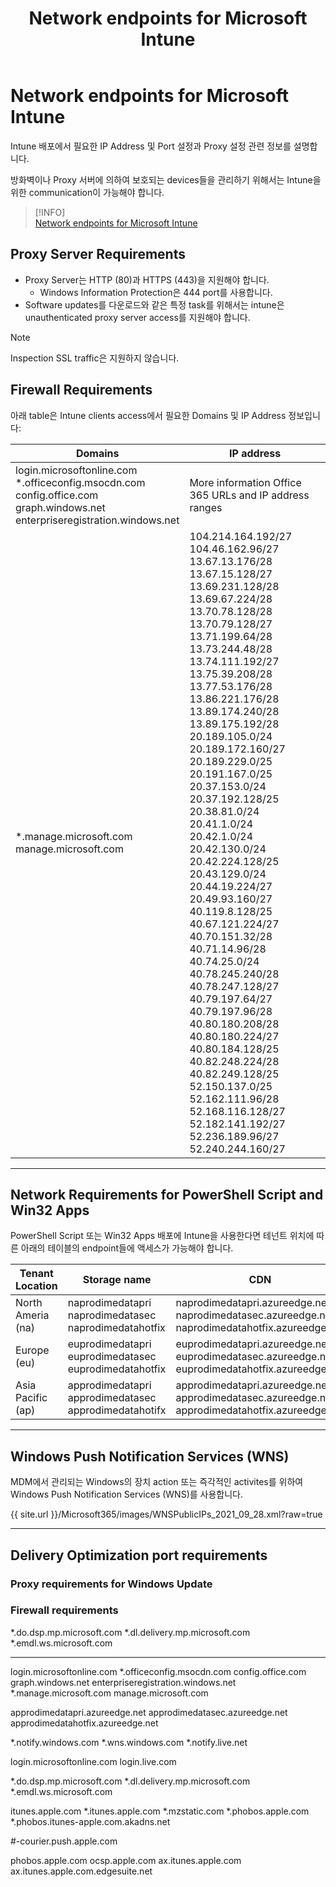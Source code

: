 ﻿---
title: Network endpoints for Microsoft Intune
filename: Microsoft365\Security\Intune\Network-Endpoints-for-Microsoft-Intune.md
ms.date: 2022.04.26
---

# Network endpoints for Microsoft Intune

Intune 배포에서 필요한 IP Address 및 Port 설정과 Proxy 설정 관련 정보를 설명합니다.

방화벽이나 Proxy 서버에 의하여 보호되는 devices들을 관리하기 위해서는 Intune을 위한 communication이 가능해야 합니다.

> [!INFO]  
> [Network endpoints for Microsoft Intune](https://docs.microsoft.com/en-us/mem/intune/fundamentals/intune-endpoints)

## Proxy Server Requirements

- Proxy Server는 HTTP (80)과 HTTPS (443)을 지원해야 합니다.
    - Windows Information Protection은 444 port를 사용합니다.
- Software updates를 다운로드와 같은 특정 task를 위해서는 intune은 unauthenticated proxy server access를 지원해야 합니다.

> [!NOTE]  
> Inspection SSL traffic은 지원하지 않습니다.

## Firewall Requirements

아래 table은 Intune clients access에서 필요한 Domains 및 IP Address 정보입니다:

| Domains | IP address |
|---|---|
| login.microsoftonline.com<br>*.officeconfig.msocdn.com<br>config.office.com<br>graph.windows.net<br>enterpriseregistration.windows.net | More information Office 365 URLs and IP address ranges |
| *.manage.microsoft.com<br>manage.microsoft.com | 104.214.164.192/27<br>104.46.162.96/27<br>13.67.13.176/28<br>13.67.15.128/27<br>13.69.231.128/28<br>13.69.67.224/28<br>13.70.78.128/28<br>13.70.79.128/27<br>13.71.199.64/28<br>13.73.244.48/28<br>13.74.111.192/27<br>13.75.39.208/28<br>13.77.53.176/28<br>13.86.221.176/28<br>13.89.174.240/28<br>13.89.175.192/28<br>20.189.105.0/24<br>20.189.172.160/27<br>20.189.229.0/25<br>20.191.167.0/25<br>20.37.153.0/24<br>20.37.192.128/25<br>20.38.81.0/24<br>20.41.1.0/24<br>20.42.1.0/24<br>20.42.130.0/24<br>20.42.224.128/25<br>20.43.129.0/24<br>20.44.19.224/27<br>20.49.93.160/27<br>40.119.8.128/25<br>40.67.121.224/27<br>40.70.151.32/28<br>40.71.14.96/28<br>40.74.25.0/24<br>40.78.245.240/28<br>40.78.247.128/27<br>40.79.197.64/27<br>40.79.197.96/28<br>40.80.180.208/28<br>40.80.180.224/27<br>40.80.184.128/25<br>40.82.248.224/28<br>40.82.249.128/25<br>52.150.137.0/25<br>52.162.111.96/28<br>52.168.116.128/27<br>52.182.141.192/27<br>52.236.189.96/27<br>52.240.244.160/27 |

---

## Network Requirements for PowerShell Script and Win32 Apps

PowerShell Script 또는 Win32 Apps 배포에 Intune을 사용한다면 테넌트 위치에 따른 아래의 테이블의 endpoint들에 액세스가 가능해야 합니다.


| Tenant Location | Storage name | CDN |
| -- | -- | -- |
| North Ameria (na) | naprodimedatapri<br/>naprodimedatasec<br/>naprodimedatahotfix<br/> | naprodimedatapri.azureedge.net<br/>naprodimedatasec.azureedge.net<br/>naprodimedatahotfix.azureedge.net<br/> |
| Europe (eu) | euprodimedatapri<br/>euprodimedatasec<br/>euprodimedatahotfix<br/> | euprodimedatapri.azureedge.net<br/>euprodimedatasec.azureedge.net<br/>euprodimedatahotfix.azureedge.net<br/> |
| Asia Pacific (ap) | approdimedatapri<br/>approdimedatasec<br/>approdimedatahotifx<br/> | approdimedatapri.azureedge.net<br/>approdimedatasec.azureedge.net<br/>approdimedatahotfix.azureedge.net<br/> |

---

## Windows Push Notification Services (WNS)

MDM에서 관리되는 Windows의 장치 action 또는 즉각적인 activites를 위하여 Windows Push Notification Services (WNS)를 사용합니다.

{{ site.url }}/Microsoft365/images/WNSPublicIPs_2021_09_28.xml?raw=true

---

## Delivery Optimization port requirements

### Proxy requirements for Windows Update

### Firewall requirements

*.do.dsp.mp.microsoft.com
*.dl.delivery.mp.microsoft.com
*.emdl.ws.microsoft.com








---

login.microsoftonline.com
*.officeconfig.msocdn.com
config.office.com
graph.windows.net
enterpriseregistration.windows.net
*.manage.microsoft.com
manage.microsoft.com

approdimedatapri.azureedge.net
approdimedatasec.azureedge.net
approdimedatahotfix.azureedge.net

*.notify.windows.com
*.wns.windows.com
*.notify.live.net

login.microsoftonline.com
login.live.com

*.do.dsp.mp.microsoft.com
*.dl.delivery.mp.microsoft.com
*.emdl.ws.microsoft.com


itunes.apple.com
*.itunes.apple.com
*.mzstatic.com
*.phobos.apple.com
*.phobos.itunes-apple.com.akadns.net

#-courier.push.apple.com

phobos.apple.com
ocsp.apple.com
ax.itunes.apple.com
ax.itunes.apple.com.edgesuite.net
